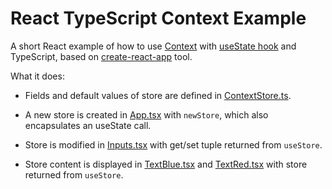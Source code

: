 # React TypeScript Context Example

A short React example of how to use [Context](https://reactjs.org/docs/context.html) with [useState hook](https://reactjs.org/docs/hooks-overview.html#state-hook) and TypeScript, based on [create-react-app](https://github.com/facebook/create-react-app) tool.

What it does:

* Fields and default values of store are defined in [ContextStore.ts](src/app/ContextStore.ts?ts=4).

* A new store is created in [App.tsx](src/app/App.tsx?ts=4) with `newStore`, which also encapsulates an useState call.

* Store is modified in [Inputs.tsx](src/app/Inputs.tsx?ts=4) with get/set tuple returned from `useStore`.

* Store content is displayed in [TextBlue.tsx](src/app/TextBlue.tsx?ts=4) and [TextRed.tsx](src/app/TextRed.tsx?ts=4) with store returned from `useStore`.
